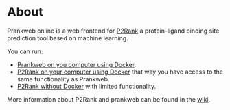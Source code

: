 # About

Prankweb online is a web frontend for [P2Rank] a protein-ligand binding site prediction tool based on machine learning.

You can run:
* [Prankweb on you computer using Docker](https://github.com/cusbg/p2rank-framework/wiki/P2Rank-deploy-with-Docker).
* [P2Rank on your computer using Docker](https://github.com/cusbg/p2rank-framework/wiki/PrankWeb-deploy-with-Docker) that way you have access to the same functionality as Prankweb.
* [P2Rank without Docker](https://github.com/rdk/p2rank#setup) with limited functionality.  

More information about P2Rank and prankweb can be found in the [wiki](https://github.com/cusbg/p2rank-framework/wiki).

[P2Rank]: <https://github.com/rdk/p2rank>
